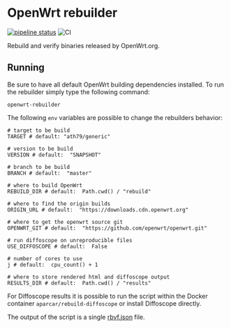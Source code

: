 # OpenWrt rebuilder

[![pipeline status](https://gitlab.com/aparcar/openwrt-rebuilder/badges/master/pipeline.svg)](https://gitlab.com/aparcar/openwrt-rebuilder/-/commits/master)
![CI](https://github.com/aparcar/openwrt-rebuilder/workflows/CI/badge.svg)


Rebuild and verify binaries released by OpenWrt.org.

## Running

Be sure to have all default OpenWrt building dependencies installed. To run the
rebuilder simply type the following command:

    openwrt-rebuilder

The following `env` variables are possible to change the rebuilders behavior:

    # target to be build
    TARGET # default: "ath79/generic"

    # version to be build
    VERSION # default:  "SNAPSHOT"

    # branch to be build
    BRANCH # default:  "master"

    # where to build OpenWrt
    REBUILD_DIR # default:  Path.cwd() / "rebuild"

    # where to find the origin builds
    ORIGIN_URL # default:  "https://downloads.cdn.openwrt.org"

    # where to get the openwrt source git
    OPENWRT_GIT # default:  "https://github.com/openwrt/openwrt.git"

    # run diffoscope on unreproducible files
    USE_DIFFOSCOPE # default:  False

    # number of cores to use
    j # default:  cpu_count() + 1

    # where to store rendered html and diffoscope output
    RESULTS_DIR # default:  Path.cwd() / "results"

For Diffoscope results it is possible to run the script within the Docker
container `aparcar/rebuild-diffoscope` or install Diffoscope directly.

The output of the script is a single
[rbvf.json](https://github.com/aparcar/reproducible-builds-verification-format)
file.
